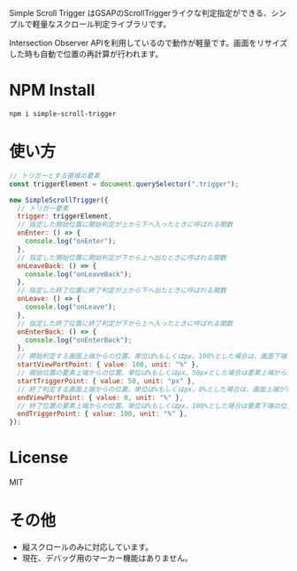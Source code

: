 Simple Scroll Trigger はGSAPのScrollTriggerライクな判定指定ができる、シンプルで軽量なスクロール判定ライブラリです。

Intersection Observer APIを利用しているので動作が軽量です。画面をリサイズした時も自動で位置の再計算が行われます。

# NPM Install

```
npm i simple-scroll-trigger
```

# 使い方

```js
// トリガーとする領域の要素
const triggerElement = document.querySelector(".trigger");

new SimpleScrollTrigger({
  // トリガー要素
  trigger: triggerElement,
  // 指定した開始位置に開始判定が上から下へ入ったときに呼ばれる関数
  onEnter: () => {
    console.log("onEnter");
  },
  // 指定した開始位置に開始判定が下から上へ出たときに呼ばれる関数
  onLeaveBack: () => {
    console.log("onLeaveBack");
  },
  // 指定した終了位置に終了判定が上から下へ出たときに呼ばれる関数
  onLeave: () => {
    console.log("onLeave");
  },
  // 指定した終了位置に終了判定が下から上へ入ったときに呼ばれる関数
  onEnterBack: () => {
    console.log("onEnterBack");
  },
  // 開始判定する画面上端からの位置。単位は%もしくはpx。100%とした場合は、画面下端が判定位置です
  startViewPortPoint: { value: 100, unit: "%" },
  // 開始位置の要素上端からの位置。単位は%もしくはpx。50pxとした場合は要素上端から50pxの位置に開始判定がくると発火します
  startTriggerPoint: { value: 50, unit: "px" },
  // 終了判定する画面上端からの位置。単位は%もしくはpx。0%とした場合は、画面上端が判定位置です  
  endViewPortPoint: { value: 0, unit: "%" },
  // 終了位置の要素上端からの位置。単位は%もしくはpx。100%とした場合は要素下端の位置に終了判定がくると発火します
  endTriggerPoint: { value: 100, unit: "%" },
});
```

# License
MIT

# その他
- 縦スクロールのみに対応しています。
- 現在、デバッグ用のマーカー機能はありません。

